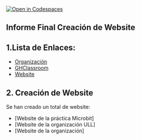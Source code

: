 [![Open in Codespaces](https://classroom.github.com/assets/launch-codespace-7f7980b617ed060a017424585567c406b6ee15c891e84e1186181d67ecf80aa0.svg)](https://classroom.github.com/open-in-codespaces?assignment_repo_id=12886331)

## Informe Final Creación de Website

## 1.Lista de Enlaces:


- [Organización](https://github.com/ull-mfp-aet-2324-alu0100833485)
- [GHClassroom](https://classroom.github.com/classrooms/149103862-ull-mfp-aet-2324-alu0100833485)
- [Website](https://ull-mfp-aet-2324.github.io/asignatura-website-david-alonso-trujillo-0100833485/)

## 2. Creación de Website

Se han creado un total de website:

- [Website de la práctica Microbit]
- [Website de la organización ULL]
- [Website de la organización]

